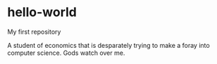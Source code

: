 # hello-world
My first repository 

A student of economics that is desparately trying to make a foray into computer science. Gods watch over me.
